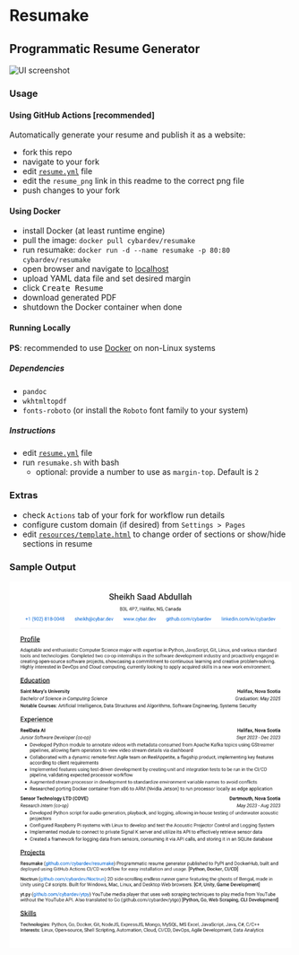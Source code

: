 # Resumake

## Programmatic Resume Generator

![UI screenshot][ui_img]

### Usage

#### Using GitHub Actions [recommended]

Automatically generate your resume and publish it as a website:

- fork this repo
- navigate to your fork
- edit [`resume.yml`](./resume.yml) file
- edit the `resume_png` link in this readme to the correct png file
- push changes to your fork

#### Using Docker

- install Docker (at least runtime engine)
- pull the image: `docker pull cybardev/resumake`
- run resumake: `docker run -d --name resumake -p 80:80 cybardev/resumake`
- open browser and navigate to [localhost](http://localhost:80)
- upload YAML data file and set desired margin
- click <kbd>Create Resume</kbd>
- download generated PDF
- shutdown the Docker container when done

#### Running Locally

**PS**: recommended to use [Docker](#using-docker) on non-Linux systems

##### Dependencies

- `pandoc`
- `wkhtmltopdf`
- `fonts-roboto` (or install the `Roboto` font family to your system)

##### Instructions

- edit [`resume.yml`](./resume.yml) file
- run `resumake.sh` with bash
  - optional: provide a number to use as `margin-top`. Default is `2`

### Extras

- check `Actions` tab of your fork for workflow run details
- configure custom domain (if desired) from `Settings > Pages`
- edit [`resources/template.html`][template] to change order of sections or show/hide sections in resume

### Sample Output

![resume][resume_png]

<!-- links -->

[template]: ./resources/template.html "Resume Template"
[resume_png]: https://raw.githubusercontent.com/cybardev/resumake/main/static/assets/Resume_Sheikh_Saad_Abdullah.png "Resume - Sheikh Saad Abdullah"
[ui_img]: https://github.com/user-attachments/assets/50c27610-3055-4415-b83f-76120dced644 "UI screenshot of deployed container"

